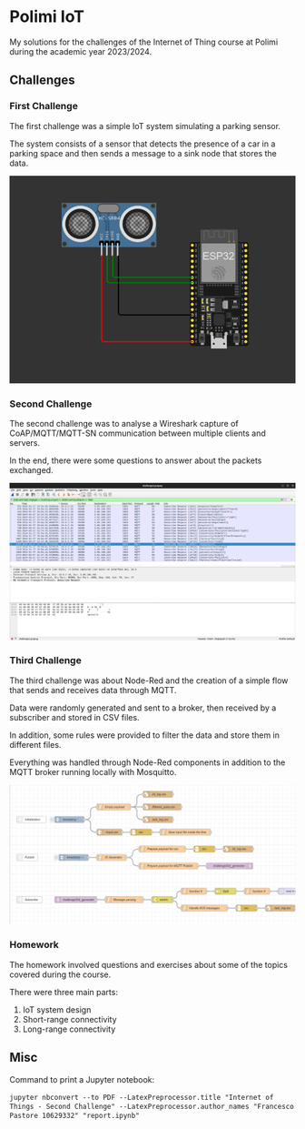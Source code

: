 # Polimi IoT

My solutions for the challenges of the Internet of Thing course at Polimi during the academic year 2023/2024.

## Challenges

### First Challenge

The first challenge was a simple IoT system simulating a parking sensor.

The system consists of a sensor that detects the presence of a car in a parking space and then sends a message to a sink node that stores the data.

![](./first/sensor.png)

### Second Challenge

The second challenge was to analyse a Wireshark capture of CoAP/MQTT/MQTT-SN communication between multiple clients and servers.

In the end, there were some questions to answer about the packets exchanged.

![](./second/3c.png)

### Third Challenge

The third challenge was about Node-Red and the creation of a simple flow that sends and receives data through MQTT.

Data were randomly generated and sent to a broker, then received by a subscriber and stored in CSV files.

In addition, some rules were provided to filter the data and store them in different files.

Everything was handled through Node-Red components in addition to the MQTT broker running locally with Mosquitto.

![](./third/flow.png)

### Homework

The homework involved questions and exercises about some of the topics covered during the course.

There were three main parts:

1. IoT system design
2. Short-range connectivity
3. Long-range connectivity

## Misc

Command to print a Jupyter notebook:

```
jupyter nbconvert --to PDF --LatexPreprocessor.title "Internet of Things - Second Challenge" --LatexPreprocessor.author_names "Francesco Pastore 10629332" "report.ipynb"
```
